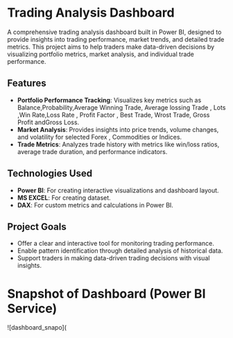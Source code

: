  # Trading Analysis Dashboard

A comprehensive trading analysis dashboard built in Power BI, designed to provide insights into trading performance, market trends, and detailed trade metrics. This project aims to help traders make data-driven decisions by visualizing portfolio metrics, market analysis, and individual trade performance.

## Features

- **Portfolio Performance Tracking**: Visualizes key metrics such as Balance,Probability,Average Winning Trade, Average lossing Trade , Lots ,Win Rate,Loss Rate , Profit Factor , Best Trade, Wrost Trade, Gross Profit andGross Loss.
- **Market Analysis**: Provides insights into price trends, volume changes, and volatility for selected Forex , Commodities or Indices.
- **Trade Metrics**: Analyzes trade history with metrics like win/loss ratios, average trade duration, and performance indicators.

## Technologies Used

- **Power BI**: For creating interactive visualizations and dashboard layout.
- **MS EXCEL**: For creating dataset.
- **DAX**: For custom metrics and calculations in Power BI.

## Project Goals

- Offer a clear and interactive tool for monitoring trading performance.
- Enable pattern identification through detailed analysis of historical data.
- Support traders in making data-driven trading decisions with visual insights.

# Snapshot of Dashboard (Power BI Service)
![dashboard_snapo](
 
